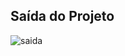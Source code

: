 ## Saída do Projeto

![saida](https://github.com/user-attachments/assets/09a9dc72-8fde-4153-8779-7ccfe15f57e5)
